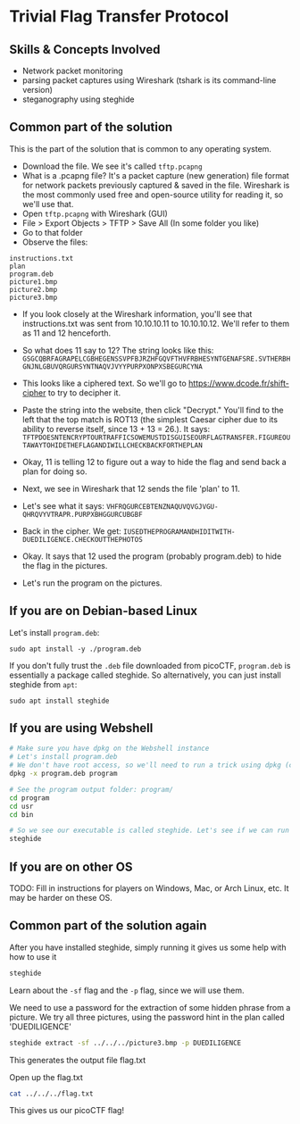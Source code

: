 # Trivial Flag Transfer Protocol

## Skills & Concepts Involved
- Network packet monitoring
- parsing packet captures using Wireshark (tshark is its command-line version)
- steganography using steghide

## Common part of the solution
This is the part of the solution that is common to any operating system.

- Download the file. We see it's called `tftp.pcapng`
- What is a .pcapng file? It's a packet capture (new generation) file format for network packets previously captured & saved in the file. Wireshark is the most commonly used free and open-source utility for reading it, so we'll use that.
- Open `tftp.pcapng` with Wireshark (GUI)
- File > Export Objects > TFTP > Save All (In some folder you like)
- Go to that folder
- Observe the files:

```
instructions.txt
plan
program.deb
picture1.bmp
picture2.bmp
picture3.bmp
```

- If you look closely at the Wireshark information, you'll see that instructions.txt was sent from 10.10.10.11 to 10.10.10.12. We'll refer to them as 11 and 12 henceforth.
- So what does 11 say to 12? The string looks like this: `GSGCQBRFAGRAPELCGBHEGENSSVPFBJRZHFGQVFTHVFRBHESYNTGENAFSRE.SVTHERBHGNJNLGBUVQRGURSYNTNAQVJVYYPURPXONPXSBEGURCYNA`
- This looks like a ciphered text. So we'll go to https://www.dcode.fr/shift-cipher to try to decipher it.
- Paste the string into the website, then click "Decrypt." You'll find to the left that the top match is ROT13 (the simplest Caesar cipher due to its ability to reverse itself, since 13 + 13 = 26.). It says: `TFTPDOESNTENCRYPTOURTRAFFICSOWEMUSTDISGUISEOURFLAGTRANSFER.FIGUREOUTAWAYTOHIDETHEFLAGANDIWILLCHECKBACKFORTHEPLAN`

- Okay, 11 is telling 12 to figure out a way to hide the flag and send back a plan for doing so.

- Next, we see in Wireshark that 12 sends the file 'plan' to 11.

- Let's see what it says: `VHFRQGURCEBTENZNAQUVQVGJVGU-QHRQVYVTRAPR.PURPXBHGGURCUBGBF`

- Back in the cipher. We get: `IUSEDTHEPROGRAMANDHIDITWITH-DUEDILIGENCE.CHECKOUTTHEPHOTOS`

- Okay. It says that 12 used the program (probably program.deb) to hide the flag in the pictures.

- Let's run the program on the pictures.

## If you are on Debian-based Linux
Let's install `program.deb`:
```
sudo apt install -y ./program.deb
```
If you don't fully trust the `.deb` file downloaded from picoCTF, `program.deb` is essentially a package called steghide.
So alternatively, you can just install steghide from `apt`:
```
sudo apt install steghide
```

## If you are using Webshell

```bash
# Make sure you have dpkg on the Webshell instance
# Let's install program.deb
# We don't have root access, so we'll need to run a trick using dpkg (credit to Freeman)
dpkg -x program.deb program

# See the program output folder: program/
cd program
cd usr
cd bin

# So we see our executable is called steghide. Let's see if we can run it:
steghide
```

## If you are on other OS
TODO: Fill in instructions for players on Windows, Mac, or Arch Linux, etc. It may be harder on these OS.


## Common part of the solution again
After you have installed steghide, simply running it gives us some help with how to use it
```bash
steghide
```

Learn about the `-sf` flag and the `-p` flag, since we will use them.

We need to use a password for the extraction of some hidden phrase from a picture. We try all three pictures, using the password hint in the plan called 'DUEDILIGENCE' 
```bash
steghide extract -sf ../../../picture3.bmp -p DUEDILIGENCE
```

This generates the output file flag.txt

Open up the flag.txt
```bash
cat ../../../flag.txt
```

This gives us our picoCTF flag!
